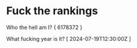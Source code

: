 # Fuck the rankings

Who the hell am I?
{ 6178372 }

What fucking year is it?
[ 2024-07-19T12:30:00Z ]
